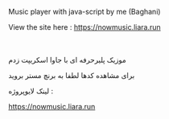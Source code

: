 Music player with java-script by me (Baghani)

View the site here : https://nowmusic.liara.run

<br>
</br>
موزیک پلیرحرفه ای با جاوا اسکریپت زدم

برای مشاهده کدها لطفا به برنچ مستر بروید

لینک لایوپروژه : 

https://nowmusic.liara.run
